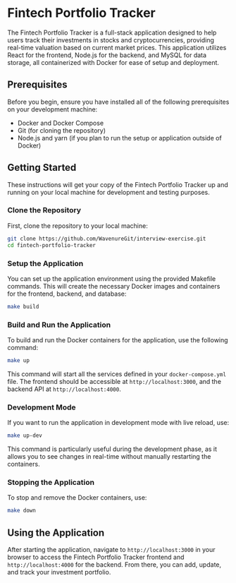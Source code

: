 # Fintech Portfolio Tracker

The Fintech Portfolio Tracker is a full-stack application designed to help users track their investments in stocks and cryptocurrencies, providing real-time valuation based on current market prices. This application utilizes React for the frontend, Node.js for the backend, and MySQL for data storage, all containerized with Docker for ease of setup and deployment.

## Prerequisites

Before you begin, ensure you have installed all of the following prerequisites on your development machine:

- Docker and Docker Compose
- Git (for cloning the repository)
- Node.js and yarn (if you plan to run the setup or application outside of Docker)

## Getting Started

These instructions will get your copy of the Fintech Portfolio Tracker up and running on your local machine for development and testing purposes.

### Clone the Repository

First, clone the repository to your local machine:

```bash
git clone https://github.com/WavenureGit/interview-exercise.git
cd fintech-portfolio-tracker
```

### Setup the Application

You can set up the application environment using the provided Makefile commands. This will create the necessary Docker images and containers for the frontend, backend, and database:

```bash
make build
```

### Build and Run the Application

To build and run the Docker containers for the application, use the following command:

```bash
make up
```

This command will start all the services defined in your `docker-compose.yml` file. The frontend should be accessible at `http://localhost:3000`, and the backend API at `http://localhost:4000`.

### Development Mode

If you want to run the application in development mode with live reload, use:

```bash
make up-dev
```

This command is particularly useful during the development phase, as it allows you to see changes in real-time without manually restarting the containers.

### Stopping the Application

To stop and remove the Docker containers, use:

```bash
make down
```

## Using the Application

After starting the application, navigate to `http://localhost:3000` in your browser to access the Fintech Portfolio Tracker frontend and `http://localhost:4000` for the backend. From there, you can add, update, and track your investment portfolio.
```
